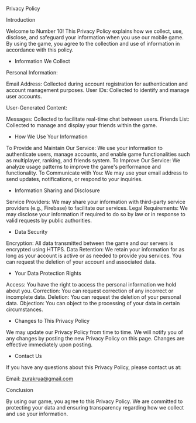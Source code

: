 Privacy Policy

Introduction

Welcome to Number 10! This Privacy Policy explains how we collect, use, disclose, and safeguard your information when you use our mobile game. By using the game, you agree to the collection and use of information in accordance with this policy.

- Information We Collect

Personal Information:

Email Address: Collected during account registration for authentication and account management purposes.
User IDs: Collected to identify and manage user accounts.

User-Generated Content:

Messages: Collected to facilitate real-time chat between users.
Friends List: Collected to manage and display your friends within the game.

- How We Use Your Information

To Provide and Maintain Our Service: We use your information to authenticate users, manage accounts, and enable game functionalities such as multiplayer, ranking, and friends system.
To Improve Our Service: We analyze usage patterns to improve the game's performance and functionality.
To Communicate with You: We may use your email address to send updates, notifications, or respond to your inquiries.

- Information Sharing and Disclosure

Service Providers: We may share your information with third-party service providers (e.g., Firebase) to facilitate our services.
Legal Requirements: We may disclose your information if required to do so by law or in response to valid requests by public authorities.

- Data Security

Encryption: All data transmitted between the game and our servers is encrypted using HTTPS.
Data Retention: We retain your information for as long as your account is active or as needed to provide you services. You can request the deletion of your account and associated data.

- Your Data Protection Rights

Access: You have the right to access the personal information we hold about you.
Correction: You can request correction of any incorrect or incomplete data.
Deletion: You can request the deletion of your personal data.
Objection: You can object to the processing of your data in certain circumstances.

- Changes to This Privacy Policy

We may update our Privacy Policy from time to time. We will notify you of any changes by posting the new Privacy Policy on this page. Changes are effective immediately upon posting.

- Contact Us

If you have any questions about this Privacy Policy, please contact us at:

Email: zurakrua@gmail.com

Conclusion

By using our game, you agree to this Privacy Policy. We are committed to protecting your data and ensuring transparency regarding how we collect and use your information.
